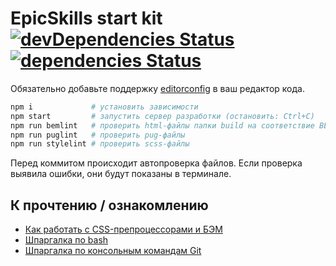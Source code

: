 # EpicSkills start kit [![devDependencies Status](https://david-dm.org/epixx/start-kit/dev-status.svg)](https://david-dm.org/epixx/start-kit?type=dev) [![dependencies Status](https://david-dm.org/epixx/start-kit/status.svg)](https://david-dm.org/epixx/start-kit)

Обязательно добавьте поддержку [editorconfig](https://editorconfig.org/#download) в ваш редактор кода.

```bash
npm i             # установить зависимости
npm start         # запустить сервер разработки (остановить: Ctrl+C)
npm run bemlint   # проверить html-файлы папки build на соответствие BEM
npm run puglint   # проверить pug-файлы
npm run stylelint # проверить scss-файлы
```

Перед коммитом происходит автопроверка файлов. Если проверка выявила ошибки, они будут показаны в терминале.

## К прочтению / ознакомлению

- [Как работать с CSS-препроцессорами и БЭМ](http://nicothin.github.io/idiomatic-pre-CSS/)
- [Шпаргалка по bash](https://github.com/nicothin/web-development/tree/master/bash)
- [Шпаргалка по консольным командам Git](https://github.com/nicothin/web-development/tree/master/git)

